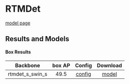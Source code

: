 # RTMDet

[model page](../../../rtmdet/README.md)

## Results and Models

#### Box Results

|    Backbone     | box AP |            Config            |                                                      Download                                                      |
| :-------------: | :----: | :--------------------------: | :----------------------------------------------------------------------------------------------------------------: |
| rtmdet_s_swin_s |  49.5  | [config](rtmdet_s_swin_s.py) | [model](https://github.com/okotaku/dethub-weights/releases/download/v0.1.1cocortmdet/rtmdet_s_swin_s-ecb76846.pth) |
